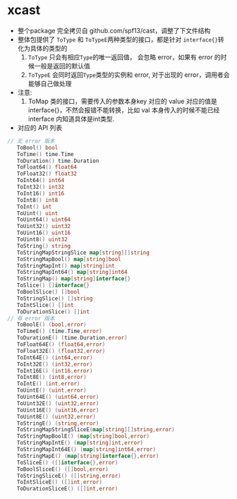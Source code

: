 # xcast
- 整个package 完全拷贝自 github.com/spf13/cast，调整了下文件结构
- 整体包提供了 `ToType` 和 `ToTypeE`两种类型的接口，都是针对 `interface{}`转化为具体的类型的
  1. `ToType` 只会有相应`Type`的唯一返回值， 会忽略 error，如果有 error 的时候一般是返回的默认值
  2. `ToTypeE` 会同时返回`Type`类型的实例和 error, 对于出现的 error，调用者会能够自己做处理
- 注意:
  1. ToMap 类的接口，需要传入的参数本身key 对应的 value 对应的值是 interface{}，不然会报错不能转换，比如 val 本身传入的时候不能已经interface 内知道具体是int类型.
- 对应的 API 列表
 ```go
 // 无 error 版本
    ToBool() bool
    ToTime() time.Time
    ToDuration() time.Duration
    ToFloat64() float64
    ToFloat32() float32
    ToInt64() int64
    ToInt32() int32
    ToInt16() int16
    ToInt8() int8
    ToInt() int
    ToUint() uint
    ToUint64() uint64
    ToUint32() uint32
    ToUint16() uint16
    ToUint8() uint32
    ToString() string
    ToStringMapStringSlice map[string][]string
    ToStringMapBool() map[string]bool
    ToStringMapInt() map[string]int
    ToStringMapInt64() map[string]int64
    ToStringMap() map[string]interface{}
    ToSlice() []interface{}
    ToBoolSlice() []bool
    ToStringSlice() []string
    ToIntSlice() []int
    ToDurationSlice() []int
 // 有 error 版本
    ToBoolE() (bool,error)
    ToTimeE() (time.Time,error)
    ToDurationE() (time.Duration,error)
    ToFloat64E() (float64,error)
    ToFloat32E() (float32,error)
    ToInt64E() (int64,error)
    ToInt32E() (int32,error)
    ToInt16E() (int16,error)
    ToInt8E() (int8,error)
    ToIntE() (int,error)
    ToUintE() (uint,error)
    ToUint64E() (uint64,error)
    ToUint32E() (uint32,error)
    ToUint16E() (uint16,error)
    ToUint8E() (uint32,error)
    ToStringE() (string,error)
    ToStringMapStringSliceE(map[string][]string,error)
    ToStringMapBoolE() (map[string]bool,error)
    ToStringMapIntE() (map[string]int,error)
    ToStringMapInt64E() (map[string]int64,error)
    ToStringMapE() (map[string]interface{},error)
    ToSliceE() ([]interface{},error)
    ToBoolSliceE() ([]bool,error)
    ToStringSliceE() ([]string,error)
    ToIntSliceE() ([]int,error)
    ToDurationSliceE() ([]int,error)
 ```
